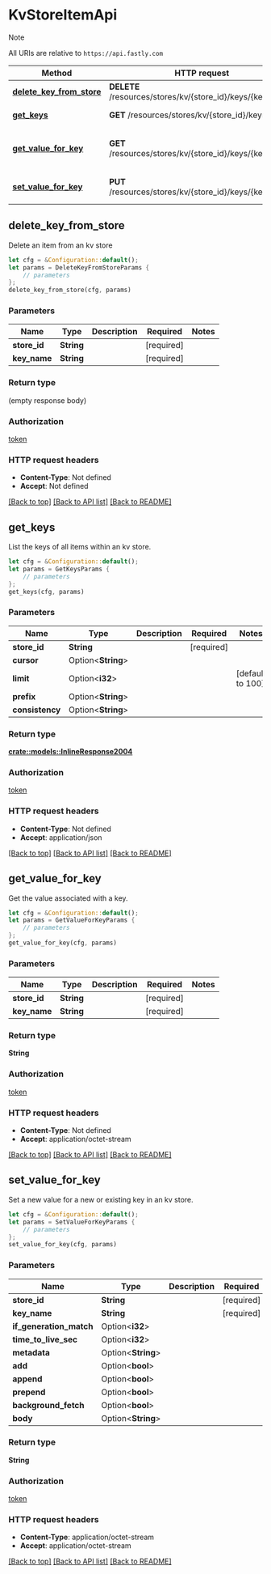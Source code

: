 # KvStoreItemApi

> [!NOTE]
> All URIs are relative to `https://api.fastly.com`

Method | HTTP request | Description
------ | ------------ | -----------
[**delete_key_from_store**](KvStoreItemApi.md#delete_key_from_store) | **DELETE** /resources/stores/kv/{store_id}/keys/{key_name} | Delete kv store item.
[**get_keys**](KvStoreItemApi.md#get_keys) | **GET** /resources/stores/kv/{store_id}/keys | List kv store keys.
[**get_value_for_key**](KvStoreItemApi.md#get_value_for_key) | **GET** /resources/stores/kv/{store_id}/keys/{key_name} | Get the value of an kv store item
[**set_value_for_key**](KvStoreItemApi.md#set_value_for_key) | **PUT** /resources/stores/kv/{store_id}/keys/{key_name} | Insert an item into an kv store



## delete_key_from_store

Delete an item from an kv store

```rust
let cfg = &Configuration::default();
let params = DeleteKeyFromStoreParams {
    // parameters
};
delete_key_from_store(cfg, params)
```

### Parameters


Name | Type | Description  | Required | Notes
------------- | ------------- | ------------- | ------------- | -------------
**store_id** | **String** |  | [required] |
**key_name** | **String** |  | [required] |

### Return type

 (empty response body)

### Authorization

[token](../README.md#token)

### HTTP request headers

- **Content-Type**: Not defined
- **Accept**: Not defined

[[Back to top]](#) [[Back to API list]](../README.md#documentation-for-api-endpoints) [[Back to README]](../README.md)


## get_keys

List the keys of all items within an kv store.

```rust
let cfg = &Configuration::default();
let params = GetKeysParams {
    // parameters
};
get_keys(cfg, params)
```

### Parameters


Name | Type | Description  | Required | Notes
------------- | ------------- | ------------- | ------------- | -------------
**store_id** | **String** |  | [required] |
**cursor** | Option\<**String**> |  |  |
**limit** | Option\<**i32**> |  |  |[default to 100]
**prefix** | Option\<**String**> |  |  |
**consistency** | Option\<**String**> |  |  |

### Return type

[**crate::models::InlineResponse2004**](InlineResponse2004.md)

### Authorization

[token](../README.md#token)

### HTTP request headers

- **Content-Type**: Not defined
- **Accept**: application/json

[[Back to top]](#) [[Back to API list]](../README.md#documentation-for-api-endpoints) [[Back to README]](../README.md)


## get_value_for_key

Get the value associated with a key.

```rust
let cfg = &Configuration::default();
let params = GetValueForKeyParams {
    // parameters
};
get_value_for_key(cfg, params)
```

### Parameters


Name | Type | Description  | Required | Notes
------------- | ------------- | ------------- | ------------- | -------------
**store_id** | **String** |  | [required] |
**key_name** | **String** |  | [required] |

### Return type

**String**

### Authorization

[token](../README.md#token)

### HTTP request headers

- **Content-Type**: Not defined
- **Accept**: application/octet-stream

[[Back to top]](#) [[Back to API list]](../README.md#documentation-for-api-endpoints) [[Back to README]](../README.md)


## set_value_for_key

Set a new value for a new or existing key in an kv store.

```rust
let cfg = &Configuration::default();
let params = SetValueForKeyParams {
    // parameters
};
set_value_for_key(cfg, params)
```

### Parameters


Name | Type | Description  | Required | Notes
------------- | ------------- | ------------- | ------------- | -------------
**store_id** | **String** |  | [required] |
**key_name** | **String** |  | [required] |
**if_generation_match** | Option\<**i32**> |  |  |
**time_to_live_sec** | Option\<**i32**> |  |  |
**metadata** | Option\<**String**> |  |  |
**add** | Option\<**bool**> |  |  |
**append** | Option\<**bool**> |  |  |
**prepend** | Option\<**bool**> |  |  |
**background_fetch** | Option\<**bool**> |  |  |
**body** | Option\<**String**> |  |  |

### Return type

**String**

### Authorization

[token](../README.md#token)

### HTTP request headers

- **Content-Type**: application/octet-stream
- **Accept**: application/octet-stream

[[Back to top]](#) [[Back to API list]](../README.md#documentation-for-api-endpoints) [[Back to README]](../README.md)

